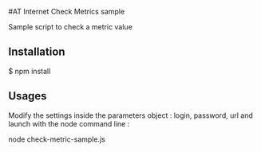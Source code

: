 #AT Internet Check Metrics sample

Sample script to check a metric value

## Installation

$ npm install

## Usages

Modify the settings inside the parameters object : login, password, url
and launch with the node command line :

node check-metric-sample.js
